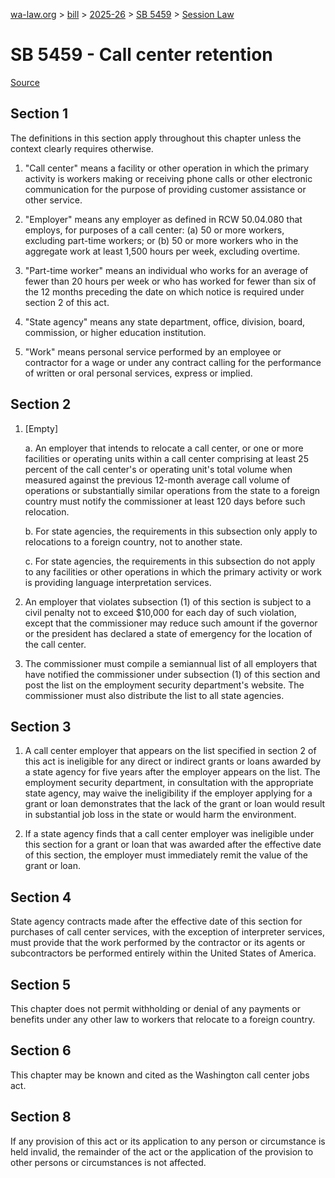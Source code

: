 [wa-law.org](/) > [bill](/bill/) > [2025-26](/bill/2025-26/) > [SB 5459](/bill/2025-26/sb/5459/) > [Session Law](/bill/2025-26/sb/5459/S.SL/)

# SB 5459 - Call center retention

[Source](http://lawfilesext.leg.wa.gov/biennium/2025-26/Pdf/Bills/Session%20Laws/Senate/5459-S.SL.pdf)

## Section 1
The definitions in this section apply throughout this chapter unless the context clearly requires otherwise.

1. "Call center" means a facility or other operation in which the primary activity is workers making or receiving phone calls or other electronic communication for the purpose of providing customer assistance or other service.

2. "Employer" means any employer as defined in RCW 50.04.080 that employs, for purposes of a call center: (a) 50 or more workers, excluding part-time workers; or (b) 50 or more workers who in the aggregate work at least 1,500 hours per week, excluding overtime.

3. "Part-time worker" means an individual who works for an average of fewer than 20 hours per week or who has worked for fewer than six of the 12 months preceding the date on which notice is required under section 2 of this act.

4. "State agency" means any state department, office, division, board, commission, or higher education institution.

5. "Work" means personal service performed by an employee or contractor for a wage or under any contract calling for the performance of written or oral personal services, express or implied.

## Section 2
1. [Empty]

    a. An employer that intends to relocate a call center, or one or more facilities or operating units within a call center comprising at least 25 percent of the call center's or operating unit's total volume when measured against the previous 12-month average call volume of operations or substantially similar operations from the state to a foreign country must notify the commissioner at least 120 days before such relocation.

    b. For state agencies, the requirements in this subsection only apply to relocations to a foreign country, not to another state.

    c. For state agencies, the requirements in this subsection do not apply to any facilities or other operations in which the primary activity or work is providing language interpretation services.

2. An employer that violates subsection (1) of this section is subject to a civil penalty not to exceed $10,000 for each day of such violation, except that the commissioner may reduce such amount if the governor or the president has declared a state of emergency for the location of the call center.

3. The commissioner must compile a semiannual list of all employers that have notified the commissioner under subsection (1) of this section and post the list on the employment security department's website. The commissioner must also distribute the list to all state agencies.

## Section 3
1. A call center employer that appears on the list specified in section 2 of this act is ineligible for any direct or indirect grants or loans awarded by a state agency for five years after the employer appears on the list. The employment security department, in consultation with the appropriate state agency, may waive the ineligibility if the employer applying for a grant or loan demonstrates that the lack of the grant or loan would result in substantial job loss in the state or would harm the environment.

2. If a state agency finds that a call center employer was ineligible under this section for a grant or loan that was awarded after the effective date of this section, the employer must immediately remit the value of the grant or loan.

## Section 4
State agency contracts made after the effective date of this section for purchases of call center services, with the exception of interpreter services, must provide that the work performed by the contractor or its agents or subcontractors be performed entirely within the United States of America.

## Section 5
This chapter does not permit withholding or denial of any payments or benefits under any other law to workers that relocate to a foreign country.

## Section 6
This chapter may be known and cited as the Washington call center jobs act.

## Section 8
If any provision of this act or its application to any person or circumstance is held invalid, the remainder of the act or the application of the provision to other persons or circumstances is not affected.
